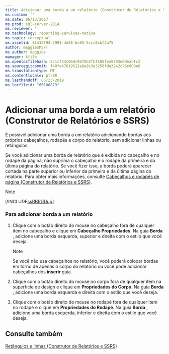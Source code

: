 ```yaml
---
title: Adicionar uma borda a um relatório (Construtor de Relatórios e SSRS) | Microsoft Docs
ms.custom: ''
ms.date: 06/13/2017
ms.prod: sql-server-2014
ms.reviewer: ''
ms.technology: reporting-services-native
ms.topic: conceptual
ms.assetid: 81412f94-2991-4e58-bc05-5ccc0cbf2a75
author: maggiesMSFT
ms.author: maggies
manager: kfile
ms.openlocfilehash: 5c1cf33c00dc9bf0b2fbf588fea9793e0deabfc2
ms.sourcegitcommit: f40fa47619512a9a9c3e3258fda3242c76c008e6
ms.translationtype: MT
ms.contentlocale: pt-BR
ms.lasthandoff: 05/23/2019
ms.locfileid: "66106879"
---
```

# <a name="add-a-border-to-a-report-report-builder-and-ssrs"></a>Adicionar uma borda a um relatório (Construtor de Relatórios e SSRS)
  É possível adicionar uma borda a um relatório adicionando bordas aos próprios cabeçalhos, rodapés e corpo do relatório, sem adicionar linhas ou retângulos.  
  
 Se você adicionar uma borda de relatório que é exibida no cabeçalho e no rodapé da página, não suprima o cabeçalho e o rodapé da primeira e da última página do relatório. Se você fizer isso, a borda poderá aparecer cortada na parte superior ou inferior da primeira e da última página do relatório. Para obter mais informações, consulte [Cabeçalhos e rodapés de página &#40;Construtor de Relatórios e SSRS&#41;](page-headers-and-footers-report-builder-and-ssrs.md).  
  
> [!NOTE]  
>  [!INCLUDE[ssRBRDDup](../../includes/ssrbrddup-md.md)]  
  
### <a name="to-add-a-border-to-a-report"></a>Para adicionar borda a um relatório  
  
1.  Clique com o botão direito do mouse no cabeçalho fora de qualquer item no cabeçalho e clique em **Cabeçalho Propriedades**. Na guia **Borda** , adicione uma borda esquerda, superior e direita com o estilo que você deseja.  
  
    > [!NOTE]  
    >  Se você não usa cabeçalhos no relatório, você poderá colocar bordas em torno de apenas o corpo do relatório ou você pode adicionar cabeçalhos dos **inserir** guia.  
  
2.  Clique com o botão direito do mouse no corpo fora de qualquer item na superfície de design e clique em **Propriedades do Corpo**. Na guia **Borda** , adicione uma borda esquerda e direita com o estilo que você deseja.  
  
3.  Clique com o botão direito do mouse no rodapé fora de qualquer item no rodapé e clique em **Propriedades do Rodapé**. Na guia **Borda** , adicione uma borda esquerda, inferior e direita com o estilo que você deseja.  
  
## <a name="see-also"></a>Consulte também  
 [Retângulos e linhas &#40;Construtor de Relatórios e SSRS&#41;](rectangles-and-lines-report-builder-and-ssrs.md)  
  
  
